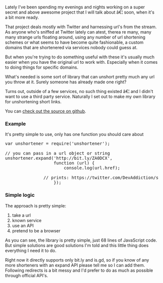 Lately I've been spending my evenings and nights working on a super secret and above awesome project that I will talk about â€¦ soon, when it's a bit more ready.

That project deals mostly with Twitter and harnessing url's from the stream. As anyone who's sniffed at Twitter lately can atest, therea re many, many many strange urls floating around, using any number of url shortening schemes or what seems to have become quite fashionable, a custom domains that are shortenered via services nobody could guess at.

But when you're trying to do something useful with these it's usually much easier when you have the original url to work with. Especially when it comes to doing things for specific domains.

What's needed is some sort of library that can unshort pretty much any url you throw at it. Surely someone has already made one right?

Turns out, outside of a few services, no such thing existed â€¦ and I didn't want to use a third party service. Naturally I set out to make my own library for unshortening short links.

You can <a href="https://github.com/Swizec/node-unshortener" target="_blank">check out the source on github</a>.

<h3>Example</h3>

It's pretty simple to use, only has one function you should care about

<pre class="prettyprint">
var unshortener = require('unshortener');

// you can pass in a url object or string
unshortener.expand('http://bit.ly/ZA0DCX',
                   function (url) {
                       console.log(url.href);

               // prints: https://twitter.com/DevAddiction/status/283878828110147584
                   });
</pre>

<h3>Simple logic</h3>
The approach is pretty simple:

<ol>
<li>take a url</li>
<li>known service</li>
<li>use an API</li>
<li>pretend to be a browser</li>
</ol>
As you can see, the library is pretty simple, just 68 lines of JavaScript code. But simple solutions are good solutions I'm told and this little thing does everything I need it to do.

Right now it directly supports only bit.ly and is.gd, so if you know of any more shorteners with an expand API please tell me so I can add them. Following redirects is a bit messy and I'd prefer to do as much as possible through official API's.
